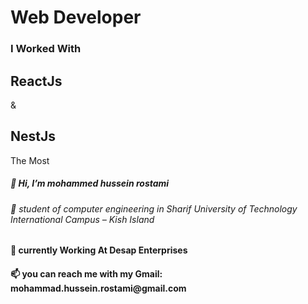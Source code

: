 <h1>Web Developer</h1>

<h3>I Worked With <h2>ReactJs</h2> & <h2>NestJs</h2> The Most</h3>

<h5>👋 Hi, I’m mohammed hussein rostami </h5>
<h6>👋 student of computer engineering in Sharif University of Technology International Campus – Kish Island</h6>

<h4>🌱 currently Working At Desap Enterprises</h4>
<h4>📫 you can reach me with my Gmail: mohammad.hussein.rostami@gmail.com</h4>
